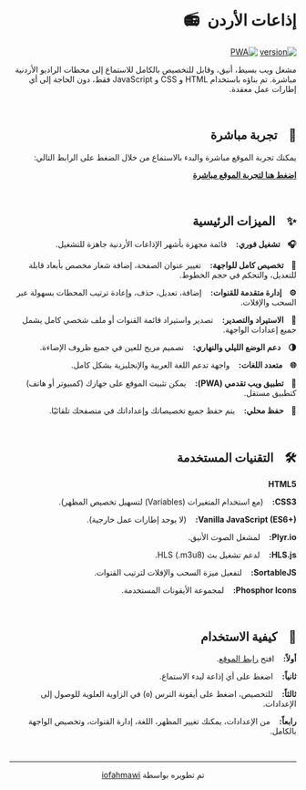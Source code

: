 <div dir="rtl">

# إذاعات الأردن&nbsp;&nbsp;📻

[![version](https://img.shields.io/badge/version-2.0.0-green.svg)](https://github.com/iofahmawi/jo-radios)
[![PWA](https://img.shields.io/badge/PWA-Enabled-brightgreen)](https://iofahmawi.github.io/jo-radios/index.html)

مشغل ويب بسيط، أنيق، وقابل للتخصيص بالكامل للاستماع إلى محطات الراديو الأردنية مباشرة. تم بناؤه باستخدام HTML و CSS و JavaScript فقط، دون الحاجة إلى أي إطارات عمل معقدة.

<br>

## 🚀 &nbsp;&nbsp; تجربة مباشرة

يمكنك تجربة الموقع مباشرة والبدء بالاستماع من خلال الضغط على الرابط التالي:

**[اضغط هنا لتجربة الموقع مباشرة](https://iofahmawi.github.io/jo-radios/index.html)**

<br>

## ✨ &nbsp;&nbsp; الميزات الرئيسية

**🎧 &nbsp;&nbsp; تشغيل فوري:** &nbsp;&nbsp; قائمة مجهزة بأشهر الإذاعات الأردنية جاهزة للتشغيل.

**🎨 &nbsp;&nbsp; تخصيص كامل للواجهة:** &nbsp;&nbsp; تغيير عنوان الصفحة، إضافة شعار مخصص بأبعاد قابلة للتعديل، والتحكم في حجم الخطوط.

**⚙️ &nbsp;&nbsp; إدارة متقدمة للقنوات:** &nbsp;&nbsp; إضافة، تعديل، حذف، وإعادة ترتيب المحطات بسهولة عبر السحب والإفلات.

**🔄 &nbsp;&nbsp; الاستيراد والتصدير:** &nbsp;&nbsp; تصدير واستيراد قائمة القنوات أو ملف شخصي كامل يشمل جميع إعدادات الواجهة.

**🌗 &nbsp;&nbsp; دعم الوضع الليلي والنهاري:** &nbsp;&nbsp; تصميم مريح للعين في جميع ظروف الإضاءة.

**🌐 &nbsp;&nbsp; متعدد اللغات:** &nbsp;&nbsp; واجهة تدعم اللغة العربية والإنجليزية بشكل كامل.

**📱 &nbsp;&nbsp; تطبيق ويب تقدمي (PWA):** &nbsp;&nbsp; يمكن تثبيت الموقع على جهازك (كمبيوتر أو هاتف) كتطبيق مستقل.

**💾 &nbsp;&nbsp; حفظ محلي:** &nbsp;&nbsp; يتم حفظ جميع تخصيصاتك وإعداداتك في متصفحك تلقائيًا.

<br>

## 🛠️ &nbsp;&nbsp; التقنيات المستخدمة

**HTML5**

**CSS3:** &nbsp;&nbsp; (مع استخدام المتغيرات (Variables) لتسهيل تخصيص المظهر).

**Vanilla JavaScript (ES6+):** &nbsp;&nbsp; (لا يوجد إطارات عمل خارجية).

**Plyr.io:** &nbsp;&nbsp; لمشغل الصوت الأنيق.

**HLS.js:** &nbsp;&nbsp; لدعم تشغيل بث HLS (.m3u8).

**SortableJS:** &nbsp;&nbsp; لتفعيل ميزة السحب والإفلات لترتيب القنوات.

**Phosphor Icons:** &nbsp;&nbsp; لمجموعة الأيقونات المستخدمة.

<br>

## 🚀 &nbsp;&nbsp; كيفية الاستخدام

**أولاً:** &nbsp;&nbsp; افتح [رابط الموقع](https://iofahmawi.github.io/jo-radios/index.html).

**ثانياً:** &nbsp;&nbsp; اضغط على أي إذاعة لبدء الاستماع.

**ثالثاً:** &nbsp;&nbsp; للتخصيص، اضغط على أيقونة الترس (`⚙️`) في الزاوية العلوية للوصول إلى الإعدادات.

**رابعاً:** &nbsp;&nbsp; من الإعدادات، يمكنك تغيير المظهر، اللغة، إدارة القنوات، وتخصيص الواجهة بالكامل.

<br>
<hr>
<p align="center">
  تم تطويره بواسطة <a href="https://github.com/iofahmawi" target="_blank">iofahmawi</a>
</p>

</div>
